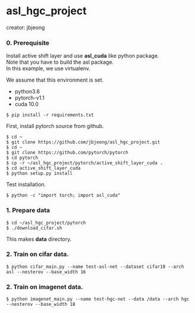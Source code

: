 # asl_hgc_project

creator: jbjeong  


### 0. Prerequisite

Install active shift layer and use **asl_cuda** like python package.  
Note that you have to build the asl package.  
In this example, we use virtualenv.
  
We assume that this environment is set.
* python3.6 
* pytorch-v1.1 
* cuda 10.0  
<pre>
<code>$ pip install -r requirements.txt</code>
</pre>

First, install pytorch source from github.
<pre>
<code>$ cd ~
$ git clone https://github.com/jbjeong/asl_hgc_project.git
$ cd ~
$ git clone https://github.com/pytorch/pytorch
$ cd pytorch
$ cp -r ~/asl_hgc_project/pytorch/active_shift_layer_cuda .
$ cd active_shift_layer_cuda
$ python setup.py install</code>
</pre>

Test installation.
<pre>
<code>$ python -c "import torch; import asl_cuda" </code>
</pre>

### 1. Prepare data
<pre>
<code>$ cd ~/asl_hgc_project/pytorch
$ ./download_cifar.sh</code>
</pre>
This makes **data** directory.

### 2. Train on cifar data.
<pre>
<code>$ python cifar_main.py --name test-asl-net --dataset cifar10 --arch asl --nesterov --base_width 16</code>
</pre>

### 2. Train on imagenet data.
<pre>
<code>$ python imagenet_main.py --name test-hgc-net --data /data --arch hgc --nesterov --base_width 18</code>
</pre>

